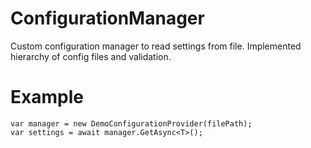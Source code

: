 # ConfigurationManager

Custom configuration manager to read settings from file. Implemented hierarchy of config files and validation.

# Example

```
var manager = new DemoConfigurationProvider(filePath);
var settings = await manager.GetAsync<T>();
````